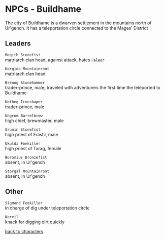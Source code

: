 # NPCs - Buildhame

The city of Buildhame is a dwarven settlement in the mountains north of Ur'gench. It has a teleportation circle connected to the Mages' District  

## Leaders  

`Megith Stonefist`  
matriarch clan head, against attack, hates `Faleor`  

`Hargida Mountainroot`  
matriarch clan head  

`Brenog Stonehammer`  
trader-prince, male, traveled with adventurers the first time the teleported to Buildhame  

`Kotheg Ironshaper`  
trader-prince, male  

`Ungrum Barrelbrew`  
high chief, brewmaster, male  

`Grumin Stonefist`  
high priest of Erastil, male  

`Ukulda Foekiller`  
high priest of Torag, female  

`Boromius Bronzefist`  
absent, in Ur'gench  

`Storgal Mountainroot`  
absent, in Ur'gench  

## Other  

`Sigmond Foekiller`  
in charge of dig under teleportation circle  

`Kereil`  
knack for digging dirt quickly  


[back to characters](/characters/README.md#npcs)  
